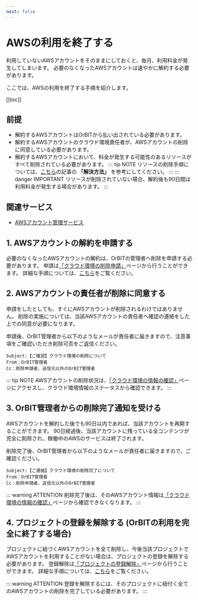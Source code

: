 ```yaml
---
next: false
---
```


# AWSの利用を終了する

利用していないAWSアカウントをそのままにしておくと、毎月、利用料金が発生してしまいます。
必要のなくなったAWSアカウントは速やかに解約する必要があります。

ここでは、AWSの利用を終了する手順を紹介します。

[[toc]]

## 前提
- 解約するAWSアカウントはOrBITから払い出されている必要があります。
- 解約するAWSアカウントのクラウド環境責任者が、AWSアカウントの削除に同意している必要があります。
- 解約するAWSアカウントにおいて、料金が発生する可能性のあるリソースがすべて削除されている必要があります。
  ::: tip NOTE
  リソースの削除手順については、[こちら](https://aws.amazon.com/jp/premiumsupport/knowledge-center/close-aws-account/)の記事の **「解決方法」** を参考にしてください。
  :::
  ::: danger IMPORTANT
  リソースが削除されていない場合、解約後も90日間は利用料金が発生する場合があります。
  :::

## 関連サービス
- [AWSアカウント管理サービス](/guide/aws/service/account-management.html)

## 1. AWSアカウントの解約を申請する
必要のなくなったAWSアカウントの解約は、OrBITの管理者へ削除を申請する必要があります。
申請は[「クラウド環境の削除申請」](/request/delete-account.html)ページから行うことができます。
詳細な手順については、[こちら](/request/manual/delete-account.html)をご覧ください。

## 2. AWSアカウントの責任者が削除に同意する
申請をしたとしても、すぐにAWSアカウントが削除されるわけではありません。
削除の実施については、当該AWSアカウントの責任者へ確認の連絡をした上での同意が必要になります。

申請後、OrBIT管理者から以下のようなメールが責任者に届きますので、注意事項をご確認いただき削除可否をご返信ください。
```
Subject:【ご確認】クラウド環境の削除について
From：OrBIT管理者
Cc：削除申請者、送信元以外のOrBIT管理者
```

::: tip NOTE
AWSアカウントの削除状況は、[「クラウド環境の情報の確認」](/request/get-account.html)ページにアクセスし、クラウド環境情報のステータスから確認できます。
:::

## 3. OrBIT管理者からの削除完了通知を受ける
AWSアカウントを解約した後でも90日以内であれば、当該アカウントを再開することができます。
90日経過後、当該アカウントに残っている全コンテンツが完全に削除され、稼働中のAWSのサービスは終了されます。

削除完了後、OrBIT管理者から以下のようなメールが責任者に届きますので、ご確認ください。
```
Subject:【ご連絡】クラウド環境の削除完了について
From：OrBIT管理者
Cc：削除申請者、送信元以外のOrBIT管理者
```
::: warning ATTENTION
削除完了後は、そのAWSアカウント情報は[「クラウド環境の情報の確認」](/request/get-account.html)ページから確認できなくなります。
:::

## 4. プロジェクトの登録を解除する (OrBITの利用を完全に終了する場合)
プロジェクトに紐づくAWSアカウントを全て削除し、今後当該プロジェクトでAWSアカウントを利用することがない場合は、プロジェクトの登録を解除する必要があります。
登録解除は[「プロジェクトの登録解除」](/request/delete-project.html)ページから行うことができます。
詳細な手順については、[こちら](/request/manual/delete-project.html)をご覧ください。

::: warning ATTENTION
登録を解除するには、そのプロジェクトに紐付く全てのAWSアカウントの削除を完了している必要があります。
:::